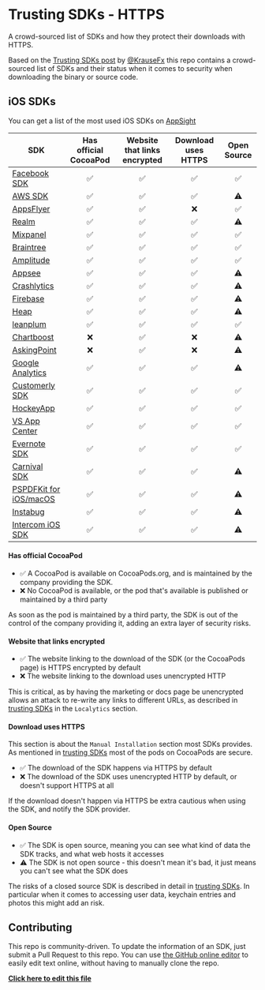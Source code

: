 # Trusting SDKs - HTTPS

A crowd-sourced list of SDKs and how they protect their downloads with HTTPS.

Based on the [Trusting SDKs post](https://krausefx.com/blog/trusting-sdks) by [@KrauseFx](https://twitter.com/KrauseFx) this repo contains a crowd-sourced list of SDKs and their status when it comes to security when downloading the binary or source code.

## iOS SDKs

You can get a list of the most used iOS SDKs on [AppSight](https://www.appsight.io/?asot=2&o=top&os=ios)

| SDK | Has official CocoaPod | Website that links encrypted | Download uses HTTPS | Open Source |
| --- | :---: | :---: | :---: | :---: |
| [Facebook SDK](https://developers.facebook.com/docs/ios/) | ✅ | ✅ | ✅ | ✅ |
| [AWS SDK](https://aws.amazon.com/documentation/sdk-for-ios/) | ✅ | ✅ | ✅ | ⚠️ |
| [AppsFlyer](https://support.appsflyer.com/hc/en-us/articles/207032066-AppsFlyer-SDK-Integration-iOS) | ✅ | ✅ | ❌ | ✅ |
| [Realm](https://github.com/realm/realm-cocoa) | ✅ | ✅ | ✅ | ⚠️ |
| [Mixpanel](https://mixpanel.com/help/reference/ios) | ✅ | ✅ | ✅ | ✅ |
| [Braintree](https://developers.braintreepayments.com/guides/client-sdk/setup/ios/v4) | ✅ | ✅ | ✅ | ✅ |
| [Amplitude](https://amplitude.zendesk.com/hc/en-us/articles/115002278527-iOS-SDK-Installation) | ✅ | ✅ | ✅ | ✅ |
| [Appsee](https://www.appsee.com/docs/ios/native) | ✅ | ✅ | ✅ | ⚠️ |
| [Crashlytics](https://try.crashlytics.com/) | ✅ | ✅ | ✅ | ⚠️ |
| [Firebase](https://firebase.google.com/docs/ios/setup) | ✅ | ✅ | ✅ | ⚠️ |
| [Heap](https://heapanalytics.com/) | ✅ | ✅ | ✅ | ⚠️ |
| [leanplum](https://www.leanplum.com/) | ✅ | ✅ | ✅ | ✅ |
| [Chartboost](https://answers.chartboost.com/en-us/articles/download) | ❌ | ✅ | ❌ | ⚠️ |
| [AskingPoint](https://www.askingpoint.com/documentation-ios-sdk/) | ❌ | ✅ | ❌ | ⚠️ |
| [Google Analytics](https://developers.google.com/analytics/devguides/collection/ios/v3/) | ✅ | ✅ | ✅ | ⚠️ |
| [Customerly SDK](https://www.customerly.io/customers-intelligence) | ✅ | ✅ | ✅ | ✅ |
| [HockeyApp](https://github.com/bitstadium/HockeySDK-iOS#readme) | ✅ | ✅ | ✅ | ✅ |
| [VS App Center](https://github.com/Microsoft/appcenter-sdk-apple#readme) | ✅ | ✅ | ✅ | ✅ |
| [Evernote SDK](https://github.com/evernote/evernote-cloud-sdk-ios) | ✅ | ✅ | ✅ | ✅ |
| [Carnival SDK](https://github.com/carnivalmobile/carnival-ios-sdk/)| ✅ | ✅ | ✅ | ⚠️ |
| [PSPDFKit for iOS/macOS](https://pspdfkit.com/)| ✅ | ✅ | ✅ | ⚠️ |
| [Instabug](https://instabug.com/)| ✅ | ✅ | ✅ | ⚠️ |
| [Intercom iOS SDK](https://github.com/intercom/intercom-ios)| ✅ | ✅ | ✅ | ⚠️ |

#### Has official CocoaPod

- ✅ A CocoaPod is available on CocoaPods.org, and is maintained by the company providing the SDK.
- ❌ No CocoaPod is available, or the pod that's available is published or maintained by a third party

As soon as the pod is maintained by a third party, the SDK is out of the control of the company providing it, adding an extra layer of security risks.

#### Website that links encrypted

- ✅ The website linking to the download of the SDK (or the CocoaPods page) is HTTPS encrypted by default
- ❌ The website linking to the download uses unencrypted HTTP

This is critical, as by having the marketing or docs page be unencrypted allows an attack to re-write any links to different URLs, as described in [trusting SDKs](https://krausefx.com/blog/trusting-sdks) in the `Localytics` section.

#### Download uses HTTPS

This section is about the `Manual Installation` section most SDKs provides. As mentioned in [trusting SDKs](https://krausefx.com/blog/trusting-sdks) most of the pods on CocoaPods are secure.

- ✅ The download of the SDK happens via HTTPS by default
- ❌ The download of the SDK uses unencrypted HTTP by default, or doesn't support HTTPS at all

If the download doesn't happen via HTTPS be extra cautious when using the SDK, and notify the SDK provider.

#### Open Source

- ✅ The SDK is open source, meaning you can see what kind of data the SDK tracks, and what web hosts it accesses
- ⚠️ The SDK is not open source - this doesn't mean it's bad, it just means you can't see what the SDK does

The risks of a closed source SDK is described in detail in [trusting SDKs](https://krausefx.com/blog/trusting-sdks). In particular when it comes to accessing user data, keychain entries and photos this might add an risk.

## Contributing

This repo is community-driven. To update the information of an SDK, just submit a Pull Request to this repo. You can use [the GitHub online editor](https://github.com/trusting-sdks/https/edit/master/README.md) to easily edit text online, without having to manually clone the repo. 

[**Click here to edit this file**](https://github.com/trusting-sdks/https/edit/master/README.md)

